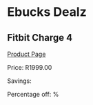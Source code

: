 
# Ebucks Dealz
## Fitbit Charge 4
[Product Page](https://www.ebucks.com/web/shop/productSelected.do?prodId=896660409&catId=842821695)

Price: R1999.00

Savings: 

Percentage off: %
	